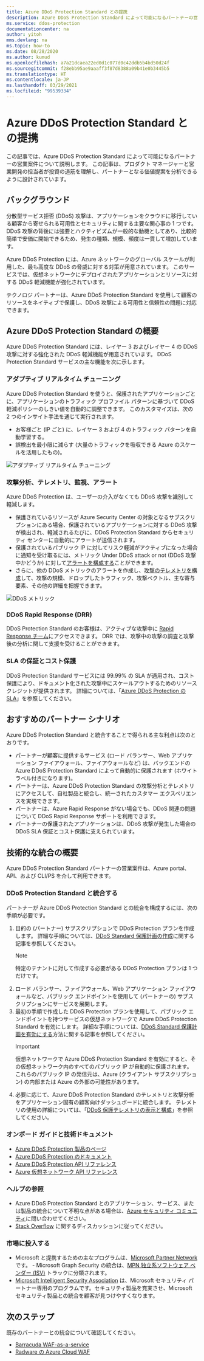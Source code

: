 ```yaml
---
title: Azure DDoS Protection Standard との提携
description: Azure DDoS Protection Standard によって可能になるパートナーの営業案件について説明します。
ms.service: ddos-protection
documentationcenter: na
author: yitoh
mms.devlang: na
ms.topic: how-to
ms.date: 08/28/2020
ms.author: kumud
ms.openlocfilehash: a7a21dcaea22ed0d1c077d0c42ddb5b4bd50d24f
ms.sourcegitcommit: f28ebb95ae9aaaff3f87d8388a09b41e0b3445b5
ms.translationtype: HT
ms.contentlocale: ja-JP
ms.lasthandoff: 03/29/2021
ms.locfileid: "99539334"
---
```

# <a name="partnering-with-azure-ddos-protection-standard"></a>Azure DDoS Protection Standard との提携
この記事では、Azure DDoS Protection Standard によって可能になるパートナーの営業案件について説明します。 この記事は、プロダクト マネージャーと営業開発の担当者が投資の道筋を理解し、パートナーとなる価値提案を分析できるように設計されています。

## <a name="background"></a>バックグラウンド
分散型サービス拒否 (DDoS) 攻撃は、アプリケーションをクラウドに移行している顧客から寄せられる可用性とセキュリティに関する主要な関心事の 1 つです。 DDoS 攻撃の背後には強要とハクティビズムが一般的な動機としてあり、比較的簡単で安価に開始できるため、発生の種類、規模、頻度は一貫して増加しています。

Azure DDoS Protection には、Azure ネットワークのグローバル スケールが利用した、最も高度な DDoS の脅威に対する対策が用意されています。 このサービスでは、仮想ネットワークにデプロイされたアプリケーションとリソースに対する DDoS 軽減機能が強化されています。

テクノロジ パートナーは、Azure DDoS Protection Standard を使用して顧客のリソースをネイティブで保護し、DDoS 攻撃による可用性と信頼性の問題に対応できます。

## <a name="introduction-to-azure-ddos-protection-standard"></a>Azure DDoS Protection Standard の概要
Azure DDoS Protection Standard には、レイヤー 3 およびレイヤー 4 の DDoS 攻撃に対する強化された DDoS 軽減機能が用意されています。 DDoS Protection Standard サービスの主な機能を次に示します。

### <a name="adaptive-real-time-tuning"></a>アダプティブ リアルタイム チューニング
Azure DDoS Protection Standard を使うと、保護されたアプリケーションごとに、アプリケーションのトラフィック プロファイル パターンに基づいて DDoS 軽減ポリシーのしきい値を自動的に調整できます。 このカスタマイズは、次の 2 つのインサイト手法を通じて実行されます。

- お客様ごと (IP ごと) に、レイヤー 3 および 4 のトラフィック パターンを自動学習する。
- 誤検出を最小限に減らす (大量のトラフィックを吸収できる Azure のスケールを活用したもの)。

![アダプティブ リアルタイム チューニング](./media/ddos-protection-partner-onboarding/real-time-tuning.png)

### <a name="attack-analytics-telemetry-monitoring-and-alerting"></a>攻撃分析、テレメトリ、監視、アラート
Azure DDoS Protection は、ユーザーの介入がなくても DDoS 攻撃を識別して軽減します。

- 保護されているリソースが Azure Security Center の対象となるサブスクリプションにある場合、保護されているアプリケーションに対する DDoS 攻撃が検出され、軽減されるたびに、DDoS Protection Standard からセキュリティ センターに自動的にアラートが送信されます。
- 保護されているパブリック IP に対してリスク軽減がアクティブになった場合に通知を受け取るには、メトリック Under DDoS attack or not (DDoS 攻撃中かどうか) に対して[アラートを構成する](alerts.md)ことができます。
- さらに、他の DDoS メトリックのアラートを作成し、[攻撃のテレメトリを構成](telemetry.md)して、攻撃の規模、ドロップしたトラフィック、攻撃ベクトル、主な寄与要素、その他の詳細を把握できます。

![DDoS メトリック](./media/ddos-protection-partner-onboarding/ddos-metrics.png)

### <a name="ddos-rapid-response-drr"></a>DDoS Rapid Response (DRR)
DDoS Protection Standard のお客様は、アクティブな攻撃中に [Rapid Response チーム](ddos-rapid-response.md)にアクセスできます。 DRR では、攻撃中の攻撃の調査と攻撃後の分析に関して支援を受けることができます。

### <a name="sla-guarantee-and-cost-protection"></a>SLA の保証とコスト保護
DDoS Protection Standard サービスには 99.99% の SLA が適用され、コスト保護により、ドキュメント化された攻撃中にスケールアウトするためのリソース クレジットが提供されます。 詳細については、「[Azure DDoS Protection の SLA](https://azure.microsoft.com/support/legal/sla/ddos-protection/v1_0/)」を参照してください。

## <a name="featured-partner-scenarios"></a>おすすめのパートナー シナリオ
Azure DDoS Protection Standard と統合することで得られる主な利点は次のとおりです。

- パートナーが顧客に提供するサービス (ロード バランサー、Web アプリケーション ファイアウォール、ファイアウォールなど) は、バックエンドの Azure DDoS Protection Standard によって自動的に保護されます (ホワイト ラベル付きになります)。
- パートナーは、Azure DDoS Protection Standard の攻撃分析とテレメトリにアクセスして、自社製品と統合し、統一されたカスタマー エクスペリエンスを実現できます。  
- パートナーは、Azure Rapid Response がない場合でも、DDoS 関連の問題について DDoS Rapid Response サポートを利用できます。
- パートナーの保護されたアプリケーションは、DDoS 攻撃が発生した場合の DDoS SLA 保証とコスト保護に支えられています。

## <a name="technical-integration-overview"></a>技術的な統合の概要
Azure DDoS Protection Standard パートナーの営業案件は、Azure portal、API、および CLI/PS を介して利用できます。

### <a name="integrate-with-ddos-protection-standard"></a>DDoS Protection Standard と統合する
パートナーが Azure DDoS Protection Standard との統合を構成するには、次の手順が必要です。
1. 目的の (パートナー) サブスクリプションで DDoS Protection プランを作成します。 詳細な手順については、[DDoS Standard 保護計画の作成](manage-ddos-protection.md#create-a-ddos-protection-plan)に関する記事を参照してください。
   > [!NOTE]
   > 特定のテナントに対して作成する必要がある DDoS Protection プランは 1 つだけです。 
2. ロード バランサー、ファイアウォール、Web アプリケーション ファイアウォールなど、パブリック エンドポイントを使用して (パートナーの) サブスクリプションにサービスを展開します。 
3. 最初の手順で作成した DDoS Protection プランを使用して、パブリック エンドポイントを持つサービスの仮想ネットワークで Azure DDoS Protection Standard を有効にします。 詳細な手順については、[DDoS Standard 保護計画を有効にする](manage-ddos-protection.md#enable-ddos-protection-for-an-existing-virtual-network)方法に関する記事を参照してください。
   > [!IMPORTANT] 
   > 仮想ネットワークで Azure DDoS Protection Standard を有効にすると、その仮想ネットワーク内のすべてのパブリック IP が自動的に保護されます。 これらのパブリック IP の発信元は、Azure (クライアント サブスクリプション) の内部または Azure の外部の可能性があります。 
4. 必要に応じて、Azure DDoS Protection Standard のテレメトリと攻撃分析をアプリケーション固有の顧客向けダッシュボードに統合します。 テレメトリの使用の詳細については、「[DDoS 保護テレメトリの表示と構成](telemetry.md)」を参照してください。 

### <a name="onboarding-guides-and-technical-documentation"></a>オンボード ガイドと技術ドキュメント

- [Azure DDoS Protection 製品のページ](https://azure.microsoft.com/services/ddos-protection/)
- [Azure DDoS Protection のドキュメント](ddos-protection-overview.md)
- [Azure DDoS Protection API リファレンス](/rest/api/virtualnetwork/ddosprotectionplans)
- [Azure 仮想ネットワーク API リファレンス](/rest/api/virtualnetwork/virtualnetworks)

### <a name="get-help"></a>ヘルプの参照

- Azure DDoS Protection Standard とのアプリケーション、サービス、または製品の統合について不明な点がある場合は、[Azure セキュリティ コミュニティ](https://techcommunity.microsoft.com/t5/security-identity/bd-p/Azure-Security)に問い合わせてください。
- [Stack Overflow](https://stackoverflow.com/tags/azure-ddos/) に関するディスカッションに従ってください。

### <a name="get-to-market"></a>市場に投入する

- Microsoft と提携するための主なプログラムは、[Microsoft Partner Network](https://partner.microsoft.com/) です。 \- Microsoft Graph Security の統合は、[MPN 独立系ソフトウェア ベンダー (ISV)](https://partner.microsoft.com/saas-solution-guide) トラックに分類されます。
- [Microsoft Intelligent Security Association](https://www.microsoft.com/security/business/intelligent-security-association?rtc=1) は、Microsoft セキュリティ パートナー専用のプログラムです。セキュリティ製品を充実させ、Microsoft セキュリティ製品との統合を顧客が見つけやすくなります。

## <a name="next-steps"></a>次のステップ
既存のパートナーとの統合について確認してください。

- [Barracuda WAF-as-a-service](https://www.barracuda.com/waf-as-a-service)
- [Radware の Azure Cloud WAF](https://www.radware.com/resources/microsoft-azure/)
